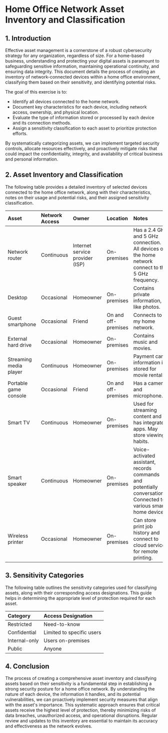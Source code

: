 # **Home Office Network Asset Inventory and Classification**

## **1\. Introduction**

Effective asset management is a cornerstone of a robust cybersecurity strategy for any organization, regardless of size. For a home-based business, understanding and protecting your digital assets is paramount to safeguarding sensitive information, maintaining operational continuity, and ensuring data integrity. This document details the process of creating an inventory of network-connected devices within a home office environment, classifying them based on their sensitivity, and identifying potential risks.

The goal of this exercise is to:

* Identify all devices connected to the home network.  
* Document key characteristics for each device, including network access, ownership, and physical location.  
* Evaluate the type of information stored or processed by each device and its connection methods.  
* Assign a sensitivity classification to each asset to prioritize protection efforts.

By systematically categorizing assets, we can implement targeted security controls, allocate resources effectively, and proactively mitigate risks that could impact the confidentiality, integrity, and availability of critical business and personal information.

## **2\. Asset Inventory and Classification**

The following table provides a detailed inventory of selected devices connected to the home office network, along with their characteristics, notes on their usage and potential risks, and their assigned sensitivity classification.

| Asset | Network Access | Owner | Location | Notes | Sensitivity |
| :---- | :---- | :---- | :---- | :---- | :---- |
| Network router | Continuous | Internet service provider (ISP) | On-premises | Has a 2.4 GHz and 5 GHz connection. All devices on the home network connect to the 5 GHz frequency. | Confidential |
| Desktop | Occasional | Homeowner | On-premises | Contains private information, like photos. | Restricted |
| Guest smartphone | Occasional | Friend | On and off-premises | Connects to my home network. | Internal-only |
| External hard drive | Occasional | Homeowner | On-premises | Contains music and movies. | Confidential |
| Streaming media player | Continuous | Homeowner | On-premises | Payment card information is stored for movie rentals. | Internal-only |
| Portable game console | Occasional | Friend | On and off-premises | Has a camera and microphone. | Internal-only |
| Smart TV | Continuous | Homeowner | On-premises | Used for streaming content and has integrated apps. May store viewing habits. | Internal-only |
| Smart speaker | Continuous | Homeowner | On-premises | Voice-activated assistant, records commands and potentially conversations. Connected to various smart home devices. | Confidential |
| Wireless printer | Occasional | Homeowner | On-premises | Can store print job history and connect to cloud services for remote printing. | Internal-only |

## **3\. Sensitivity Categories**

The following table outlines the sensitivity categories used for classifying assets, along with their corresponding access designations. This guide helps in determining the appropriate level of protection required for each asset.

| Category | Access Designation |
| :---- | :---- |
| Restricted | Need-to-know |
| Confidential | Limited to specific users |
| Internal-only | Users on-premises |
| Public | Anyone |

## **4\. Conclusion**

The process of creating a comprehensive asset inventory and classifying assets based on their sensitivity is a fundamental step in establishing a strong security posture for a home office network. By understanding the nature of each device, the information it handles, and its potential vulnerabilities, we can proactively implement security measures that align with the asset's importance. This systematic approach ensures that critical assets receive the highest level of protection, thereby minimizing risks of data breaches, unauthorized access, and operational disruptions. Regular review and updates to this inventory are essential to maintain its accuracy and effectiveness as the network evolves.